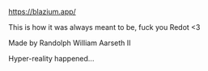 https://blazium.app/

This is how it was always meant to be, fuck you Redot <3

Made by Randolph William Aarseth II

Hyper-reality happened...
